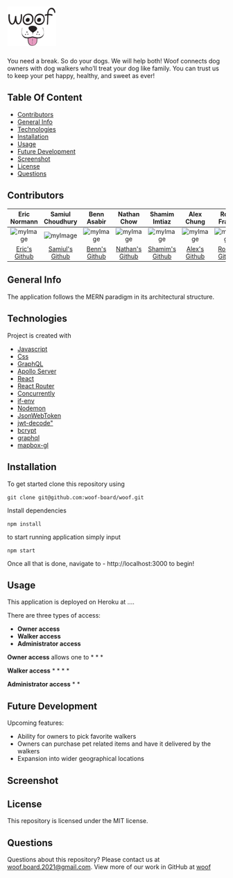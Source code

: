 # <img src="client/public/images/woof-logo.svg" height="90" alt="Woof" title="Woof">

You need a break. So do your dogs. We will help both! Woof connects dog owners with dog walkers who’ll treat your dog like family. You can trust us to keep your pet happy, healthy, and sweet as ever!

## Table Of Content
* [Contributors](#contributors)
* [General Info](#general-info)
* [Technologies](#technologies)
* [Installation](#installation)
* [Usage](#usage)
* [Future Development](#future-development)
* [Screenshot](#screenshot)
* [License](#license)
* [Questions](#questions)

## Contributors
|Eric Normann|Samiul Choudhury|Benn Asabir|Nathan Chow|Shamim Imtiaz|Alex Chung|Rose Franis|Brian Wang|
|:---:|:---:|:---:|:---:|:---:|:---:|:---:|:---:|
|![myImage](https://ca.slack-edge.com/T01EXTZCZ44-U01FFJX35EH-8853f39f557f-512)|![myImage](https://avatars.githubusercontent.com/u/3344833?s=460&u=46efd9bd90904237b452dbaefdb03a57156ef84b&v=4)|![myImage](https://ca.slack-edge.com/T01EXTZCZ44-U01FR9XTTN0-9995038c9f3b-512)|![myImage](https://ca.slack-edge.com/T01EXTZCZ44-U01FGC3DAN7-41377ad60b24-512)|![myImage](https://ca.slack-edge.com/T01EXTZCZ44-U01F9AY18T0-ad94549a1f86-512)|![myImage](https://ca.slack-edge.com/T01EXTZCZ44-U01FX6ZRAD7-390208b29630-512)|![myImage](https://avatars.githubusercontent.com/u/32376285?v=4)|![myImage](https://ca.slack-edge.com/T01EXTZCZ44-U01FNARJKGU-eb0d40e6e9f7-512)
|<a href="https://github.com/e-p-n" target="_blank">Eric's Github</a>| <a href="https://github.com/samiul1988"> Samiul's Github</a>|<a href="https://github.com/BennAsabir">Benn's Github</a>|<a href="https://github.com/nchow18">Nathan's Github</a>|<a href="https://github.com/shamimimtiaz">Shamim's Github|<a href="https://github.com/AChung92">Alex's Github|<a href="https://github.com/rosefrancis-tech">Rose's Github|<a href="https://github.com/BrianCKWang">Brian's Github|""|


## General Info
The application follows the MERN paradigm in its architectural structure.

## Technologies
Project is created with 
* [Javascript](https://www.javascript.com/)
* [Css](https://developer.mozilla.org/en-US/docs/Web/CSS)
* [GraphQL](https://graphql.org/)
* [Apollo Server](https://www.apollographql.com/docs/apollo-server/)
* [React](https://reactjs.org/)
* [React Router](https://reactrouter.com/)
* [Concurrently](https://www.npmjs.com/package/concurrently)
* [if-env](https://www.npmjs.com/package/if-env)
* [Nodemon](https://www.npmjs.com/package/nodemon)
* [JsonWebToken](https://www.npmjs.com/package/jsonwebtoken)
* [jwt-decode"](https://jwt.io/)
* [bcrypt](https://www.npmjs.com/package/bcrypt)
* [graphql](https://graphql.org/)
* [mapbox-gl](https://www.mapbox.com/mapbox-gljs)

## Installation
To get started clone this repository using 
```terminal
git clone git@github.com:woof-board/woof.git
```
Install dependencies 
```terminal
npm install
```
to start running application simply input 
```terminal
npm start
```
Once all that is done, navigate to - http://localhost:3000 to begin!


## Usage
This application is deployed on Heroku at ....

There are three types of access:
* **Owner access**
* **Walker access**
* **Administrator access**

**Owner access** allows one to 
* 
* 
* 

**Walker access** 
* 
* 
* 
* 

**Administrator access** 
* 
*  

## Future Development
Upcoming features:
* Ability for owners to pick favorite walkers
* Owners can purchase pet related items and have it delivered by the walkers
* Expansion into wider geographical locations


## Screenshot


## License
This repository is licensed under the MIT license.

## Questions
Questions about this repository? Please contact us at [woof.board.2021@gmail.com](mailto:woof.board.2021@gmail.com). View more of our work in GitHub at [woof](https://github.com/woof-board/woof) 